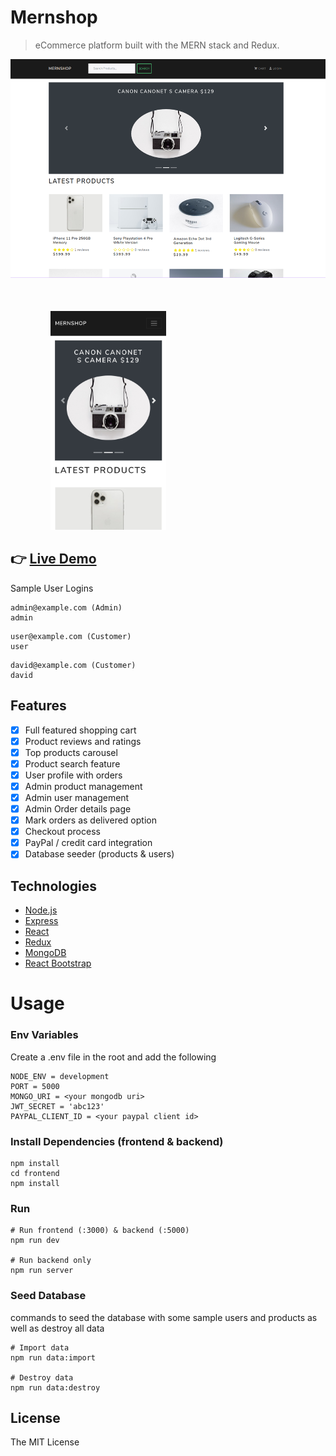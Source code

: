 
# Mernshop

> eCommerce platform built with the MERN stack and Redux.



<p float="left">
  <img src="https://github.com/enzodn/mernshop/blob/main/uploads/screenshot.png" height="350px" />
  <img height="400px" hspace="30px"/>
  <img src="https://github.com/enzodn/mernshop/blob/main/uploads/screenshot_mobile.jpg" height="350px"/> 
</p>


## 👉 [Live Demo](https://mernshopsimple.herokuapp.com/)

Sample User Logins
```
admin@example.com (Admin)
admin
```
```
user@example.com (Customer)
user
```
```
david@example.com (Customer)
david
```

## Features

- [x] Full featured shopping cart
- [x] Product reviews and ratings
- [x] Top products carousel
- [x] Product search feature
- [x] User profile with orders
- [x] Admin product management
- [x] Admin user management
- [x] Admin Order details page
- [x] Mark orders as delivered option
- [x] Checkout process
- [x] PayPal / credit card integration
- [x] Database seeder (products & users)

## Technologies 
- [Node.js](https://nodejs.org/)
- [Express](https://expressjs.com/)
- [React](https://reactjs.org/)
- [Redux](https://redux.js.org/)
- [MongoDB](https://www.mongodb.com/)
- [React Bootstrap](https://react-bootstrap.github.io/)




# Usage

### Env Variables

Create a .env file in the root and add the following

```
NODE_ENV = development
PORT = 5000
MONGO_URI = <your mongodb uri>
JWT_SECRET = 'abc123'
PAYPAL_CLIENT_ID = <your paypal client id>
```

### Install Dependencies (frontend & backend)

```
npm install
cd frontend
npm install
```

### Run

```
# Run frontend (:3000) & backend (:5000)
npm run dev

# Run backend only
npm run server
```

### Seed Database

commands to seed the database with some sample users and products as well as destroy all data

```
# Import data
npm run data:import

# Destroy data
npm run data:destroy
```

## License
The MIT License
